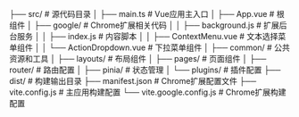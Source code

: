 ├── src/               # 源代码目录
│   ├── main.ts        # Vue应用主入口
│   ├── App.vue        # 根组件
│   ├── google/        # Chrome扩展相关代码
│   │   ├── background.js    # 扩展后台服务
│   │   ├── index.js         # 内容脚本
│   │   ├── ContextMenu.vue  # 文本选择菜单组件
│   │   └── ActionDropdown.vue # 下拉菜单组件
│   ├── common/        # 公共资源和工具
│   ├── layouts/       # 布局组件
│   ├── pages/         # 页面组件
│   ├── router/        # 路由配置
│   ├── pinia/         # 状态管理
│   └── plugins/       # 插件配置
├── dist/              # 构建输出目录
├── manifest.json      # Chrome扩展配置文件
├── vite.config.js     # 主应用构建配置
└── vite.google.config.js # Chrome扩展构建配置